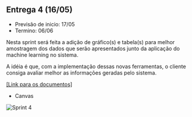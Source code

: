 ## Entrega 4 (16/05)

- Previsão de inicio: 17/05
- Termino: 06/06

Nesta sprint será feita a adição de gráfico(s) e tabela(s) para melhor amostragem dos dados que serão apresentados junto
da aplicação do machine learning no sistema.

A idéia é que, com a implementação dessas novas ferramentas, o cliente consiga avaliar melhor as informações geradas pelo sistema. 

[[Link para os documentos]](https://github.com/EricaSantos2109/API-SPC/tree/main/documentos/sprint-4)

- Canvas

![Sprint 4](https://github.com/EricaSantos2109/API-SPC/blob/main/relatorios-sprint/imagens/sprint-quatro.png)


